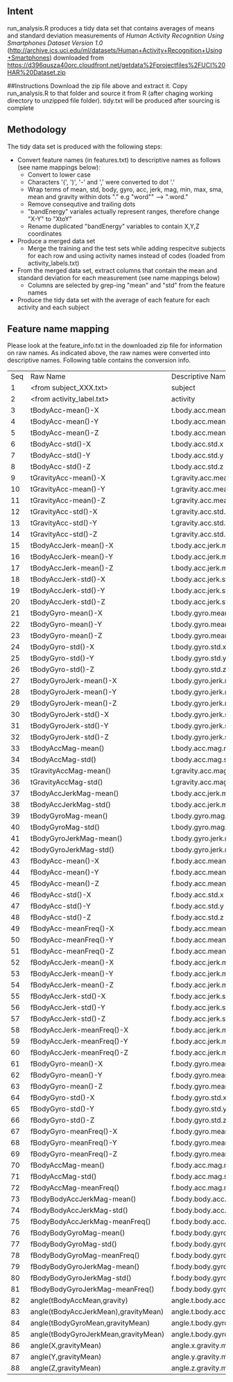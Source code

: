 
## Intent

run_analysis.R produces a tidy data set that contains averages of means and standard deviation measurements of *Human Activity Recognition Using Smartphones Dataset Version 1.0* (http://archive.ics.uci.edu/ml/datasets/Human+Activity+Recognition+Using+Smartphones) downloaded from https://d396qusza40orc.cloudfront.net/getdata%2Fprojectfiles%2FUCI%20HAR%20Dataset.zip

##Instructions
Download the zip file above and extract it. Copy run_analysis.R to that folder and source it from R (after chaging working directory to unzipped file folder). tidy.txt will be produced after sourcing is complete

## Methodology
The tidy data set is produced with the following steps:

* Convert feature names (in features.txt) to descriptive names as follows (see name mappings below):
   * Convert to lower case
   * Characters '(', ')', '-' and ',' were converted to dot '.'
   * Wrap terms of mean, std, body, gyro, acc, jerk, mag, min, max, sma, mean and gravity within dots "." e.g "word"" --> ".word."
   * Remove consequtive and trailing dots 
   * "bandEnergy" variales actually represent ranges, therefore change "X-Y" to "XtoY"
   * Rename duplicated "bandEnergy" variables to contain X,Y,Z coordinates
* Produce a merged data set
   * Merge the training and the test sets while adding respecitve subjects for each row and using activity names instead of codes (loaded from activity_labels.txt)
* From the merged data set, extract columns that contain the mean and standard deviation for each measurement (see name mappings below)
   * Columns are selected by grep-ing "mean" and "std" from the feature names
* Produce the tidy data set with the average of each feature for each activity and each subject

## Feature name mapping
Please look at the feature_info.txt in the downloaded zip file for information on raw names. As indicated above, the raw names were converted into descriptive names. Following table contains the conversion info.

<table>
<tr><td> Seq </td><td> Raw Name </td><td> Descriptive Name </td><tr>
<tr><td> 1 </td><td> &lt;from subject_XXX.txt&gt;</td><td>subject</td><tr>
<tr><td> 2 </td><td> &lt;from activity_label.txt&gt;</td><td>activity</td><tr>
<tr><td> 3 </td><td> tBodyAcc-mean()-X </td><td> t.body.acc.mean.x </td><tr>
<tr><td> 4 </td><td> tBodyAcc-mean()-Y </td><td> t.body.acc.mean.y </td><tr>
<tr><td> 5 </td><td> tBodyAcc-mean()-Z </td><td> t.body.acc.mean.z </td><tr>
<tr><td> 6 </td><td> tBodyAcc-std()-X </td><td> t.body.acc.std.x </td><tr>
<tr><td> 7 </td><td> tBodyAcc-std()-Y </td><td> t.body.acc.std.y </td><tr>
<tr><td> 8 </td><td> tBodyAcc-std()-Z </td><td> t.body.acc.std.z </td><tr>
<tr><td> 9 </td><td> tGravityAcc-mean()-X </td><td> t.gravity.acc.mean.x </td><tr>
<tr><td> 10 </td><td> tGravityAcc-mean()-Y </td><td> t.gravity.acc.mean.y </td><tr>
<tr><td> 11 </td><td> tGravityAcc-mean()-Z </td><td> t.gravity.acc.mean.z </td><tr>
<tr><td> 12 </td><td> tGravityAcc-std()-X </td><td> t.gravity.acc.std.x </td><tr>
<tr><td> 13 </td><td> tGravityAcc-std()-Y </td><td> t.gravity.acc.std.y </td><tr>
<tr><td> 14 </td><td> tGravityAcc-std()-Z </td><td> t.gravity.acc.std.z </td><tr>
<tr><td> 15 </td><td> tBodyAccJerk-mean()-X </td><td> t.body.acc.jerk.mean.x </td><tr>
<tr><td> 16 </td><td> tBodyAccJerk-mean()-Y </td><td> t.body.acc.jerk.mean.y </td><tr>
<tr><td> 17 </td><td> tBodyAccJerk-mean()-Z </td><td> t.body.acc.jerk.mean.z </td><tr>
<tr><td> 18 </td><td> tBodyAccJerk-std()-X </td><td> t.body.acc.jerk.std.x </td><tr>
<tr><td> 19 </td><td> tBodyAccJerk-std()-Y </td><td> t.body.acc.jerk.std.y </td><tr>
<tr><td> 20 </td><td> tBodyAccJerk-std()-Z </td><td> t.body.acc.jerk.std.z </td><tr>
<tr><td> 21 </td><td> tBodyGyro-mean()-X </td><td> t.body.gyro.mean.x </td><tr>
<tr><td> 22 </td><td> tBodyGyro-mean()-Y </td><td> t.body.gyro.mean.y </td><tr>
<tr><td> 23 </td><td> tBodyGyro-mean()-Z </td><td> t.body.gyro.mean.z </td><tr>
<tr><td> 24 </td><td> tBodyGyro-std()-X </td><td> t.body.gyro.std.x </td><tr>
<tr><td> 25 </td><td> tBodyGyro-std()-Y </td><td> t.body.gyro.std.y </td><tr>
<tr><td> 26 </td><td> tBodyGyro-std()-Z </td><td> t.body.gyro.std.z </td><tr>
<tr><td> 27 </td><td> tBodyGyroJerk-mean()-X </td><td> t.body.gyro.jerk.mean.x </td><tr>
<tr><td> 28 </td><td> tBodyGyroJerk-mean()-Y </td><td> t.body.gyro.jerk.mean.y </td><tr>
<tr><td> 29 </td><td> tBodyGyroJerk-mean()-Z </td><td> t.body.gyro.jerk.mean.z </td><tr>
<tr><td> 30 </td><td> tBodyGyroJerk-std()-X </td><td> t.body.gyro.jerk.std.x </td><tr>
<tr><td> 31 </td><td> tBodyGyroJerk-std()-Y </td><td> t.body.gyro.jerk.std.y </td><tr>
<tr><td> 32 </td><td> tBodyGyroJerk-std()-Z </td><td> t.body.gyro.jerk.std.z </td><tr>
<tr><td> 33 </td><td> tBodyAccMag-mean() </td><td> t.body.acc.mag.mean </td><tr>
<tr><td> 34 </td><td> tBodyAccMag-std() </td><td> t.body.acc.mag.std </td><tr>
<tr><td> 35 </td><td> tGravityAccMag-mean() </td><td> t.gravity.acc.mag.mean </td><tr>
<tr><td> 36 </td><td> tGravityAccMag-std() </td><td> t.gravity.acc.mag.std </td><tr>
<tr><td> 37 </td><td> tBodyAccJerkMag-mean() </td><td> t.body.acc.jerk.mag.mean </td><tr>
<tr><td> 38 </td><td> tBodyAccJerkMag-std() </td><td> t.body.acc.jerk.mag.std </td><tr>
<tr><td> 39 </td><td> tBodyGyroMag-mean() </td><td> t.body.gyro.mag.mean </td><tr>
<tr><td> 40 </td><td> tBodyGyroMag-std() </td><td> t.body.gyro.mag.std </td><tr>
<tr><td> 41 </td><td> tBodyGyroJerkMag-mean() </td><td> t.body.gyro.jerk.mag.mean </td><tr>
<tr><td> 42 </td><td> tBodyGyroJerkMag-std() </td><td> t.body.gyro.jerk.mag.std </td><tr>
<tr><td> 43 </td><td> fBodyAcc-mean()-X </td><td> f.body.acc.mean.x </td><tr>
<tr><td> 44 </td><td> fBodyAcc-mean()-Y </td><td> f.body.acc.mean.y </td><tr>
<tr><td> 45 </td><td> fBodyAcc-mean()-Z </td><td> f.body.acc.mean.z </td><tr>
<tr><td> 46 </td><td> fBodyAcc-std()-X </td><td> f.body.acc.std.x </td><tr>
<tr><td> 47 </td><td> fBodyAcc-std()-Y </td><td> f.body.acc.std.y </td><tr>
<tr><td> 48 </td><td> fBodyAcc-std()-Z </td><td> f.body.acc.std.z </td><tr>
<tr><td> 49 </td><td> fBodyAcc-meanFreq()-X </td><td> f.body.acc.mean.freq.x </td><tr>
<tr><td> 50 </td><td> fBodyAcc-meanFreq()-Y </td><td> f.body.acc.mean.freq.y </td><tr>
<tr><td> 51 </td><td> fBodyAcc-meanFreq()-Z </td><td> f.body.acc.mean.freq.z </td><tr>
<tr><td> 52 </td><td> fBodyAccJerk-mean()-X </td><td> f.body.acc.jerk.mean.x </td><tr>
<tr><td> 53 </td><td> fBodyAccJerk-mean()-Y </td><td> f.body.acc.jerk.mean.y </td><tr>
<tr><td> 54 </td><td> fBodyAccJerk-mean()-Z </td><td> f.body.acc.jerk.mean.z </td><tr>
<tr><td> 55 </td><td> fBodyAccJerk-std()-X </td><td> f.body.acc.jerk.std.x </td><tr>
<tr><td> 56 </td><td> fBodyAccJerk-std()-Y </td><td> f.body.acc.jerk.std.y </td><tr>
<tr><td> 57 </td><td> fBodyAccJerk-std()-Z </td><td> f.body.acc.jerk.std.z </td><tr>
<tr><td> 58 </td><td> fBodyAccJerk-meanFreq()-X </td><td> f.body.acc.jerk.mean.freq.x </td><tr>
<tr><td> 59 </td><td> fBodyAccJerk-meanFreq()-Y </td><td> f.body.acc.jerk.mean.freq.y </td><tr>
<tr><td> 60 </td><td> fBodyAccJerk-meanFreq()-Z </td><td> f.body.acc.jerk.mean.freq.z </td><tr>
<tr><td> 61 </td><td> fBodyGyro-mean()-X </td><td> f.body.gyro.mean.x </td><tr>
<tr><td> 62 </td><td> fBodyGyro-mean()-Y </td><td> f.body.gyro.mean.y </td><tr>
<tr><td> 63 </td><td> fBodyGyro-mean()-Z </td><td> f.body.gyro.mean.z </td><tr>
<tr><td> 64 </td><td> fBodyGyro-std()-X </td><td> f.body.gyro.std.x </td><tr>
<tr><td> 65 </td><td> fBodyGyro-std()-Y </td><td> f.body.gyro.std.y </td><tr>
<tr><td> 66 </td><td> fBodyGyro-std()-Z </td><td> f.body.gyro.std.z </td><tr>
<tr><td> 67 </td><td> fBodyGyro-meanFreq()-X </td><td> f.body.gyro.mean.freq.x </td><tr>
<tr><td> 68 </td><td> fBodyGyro-meanFreq()-Y </td><td> f.body.gyro.mean.freq.y </td><tr>
<tr><td> 69 </td><td> fBodyGyro-meanFreq()-Z </td><td> f.body.gyro.mean.freq.z </td><tr>
<tr><td> 70 </td><td> fBodyAccMag-mean() </td><td> f.body.acc.mag.mean </td><tr>
<tr><td> 71 </td><td> fBodyAccMag-std() </td><td> f.body.acc.mag.std </td><tr>
<tr><td> 72 </td><td> fBodyAccMag-meanFreq() </td><td> f.body.acc.mag.mean.freq </td><tr>
<tr><td> 73 </td><td> fBodyBodyAccJerkMag-mean() </td><td> f.body.body.acc.jerk.mag.mean </td><tr>
<tr><td> 74 </td><td> fBodyBodyAccJerkMag-std() </td><td> f.body.body.acc.jerk.mag.std </td><tr>
<tr><td> 75 </td><td> fBodyBodyAccJerkMag-meanFreq() </td><td> f.body.body.acc.jerk.mag.mean.freq </td><tr>
<tr><td> 76 </td><td> fBodyBodyGyroMag-mean() </td><td> f.body.body.gyro.mag.mean </td><tr>
<tr><td> 77 </td><td> fBodyBodyGyroMag-std() </td><td> f.body.body.gyro.mag.std </td><tr>
<tr><td> 78 </td><td> fBodyBodyGyroMag-meanFreq() </td><td> f.body.body.gyro.mag.mean.freq </td><tr>
<tr><td> 79 </td><td> fBodyBodyGyroJerkMag-mean() </td><td> f.body.body.gyro.jerk.mag.mean </td><tr>
<tr><td> 80 </td><td> fBodyBodyGyroJerkMag-std() </td><td> f.body.body.gyro.jerk.mag.std </td><tr>
<tr><td> 81 </td><td> fBodyBodyGyroJerkMag-meanFreq() </td><td> f.body.body.gyro.jerk.mag.mean.freq </td><tr>
<tr><td> 82 </td><td> angle(tBodyAccMean,gravity) </td><td> angle.t.body.acc.mean.gravity </td><tr>
<tr><td> 83 </td><td> angle(tBodyAccJerkMean),gravityMean) </td><td> angle.t.body.acc.jerk.mean.gravity.mean </td><tr>
<tr><td> 84 </td><td> angle(tBodyGyroMean,gravityMean) </td><td> angle.t.body.gyro.mean.gravity.mean </td><tr>
<tr><td> 85 </td><td> angle(tBodyGyroJerkMean,gravityMean) </td><td> angle.t.body.gyro.jerk.mean.gravity.mean </td><tr>
<tr><td> 86 </td><td> angle(X,gravityMean) </td><td> angle.x.gravity.mean </td><tr>
<tr><td> 87 </td><td> angle(Y,gravityMean) </td><td> angle.y.gravity.mean </td><tr>
<tr><td> 88 </td><td> angle(Z,gravityMean) </td><td> angle.z.gravity.mean </td><tr>
</table>
